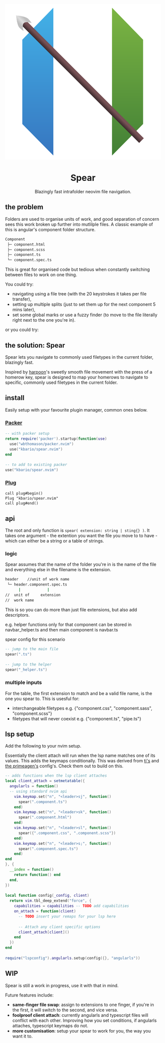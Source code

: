 <div align="center">

![logo](logo.svg)

</div>
<div style="text-align: center">

# Spear

Blazingly fast intrafolder neovim file navigation.

</div>

## the problem

Folders are used to organise units of work, and good separation of concern sees this work broken up further into mutlilple files.
A classic example of this is angular's component folder structure.

```bash
Component
 ├─ component.html
 ├─ component.scss
 ├─ component.ts
 └─ component.spec.ts
```

This is great for organised code but tedious when constantly switching between files to work on one thing.

You could try: 
 - navigating using a file tree (with the 20 keystrokes it takes per file transfer),
 - setting up multiple splits (just to set them up for the next component 5 mins later),
 - set some global marks or use a fuzzy finder (to move to the file literally right next to the one you're in).

or you could try:

## the solution: Spear

Spear lets you navigate to commonly used filetypes in the current folder, blazingly fast.

Inspired by [harpoon](https://github.com/ThePrimeagen/harpoon)'s sweetly smooth file movement with the press of a homerow key, 
spear is designed to map your homerows to navigate to specific, commonly used filetypes in the current folder.

## install

Easily setup with your favourite plugin manager, common ones below.

### [Packer](https://github.com/wbthomason/packer.nvim)
```lua 
-- with packer setup
return require('packer').startup(function(use)
  use("wbthomason/packer.nvim")
  use("kbario/spear.nvim")
end

-- to add to existing packer
use("kbario/spear.nvim")
```

### [Plug](https://github.com/junegunn/vim-plug)
```vimscript
call plug#begin()
Plug "kbario/spear.nvim"
call plug#end()
```

## api

The root and only function is `spear( extension: string | sting{} )`. It takes one argument - 
the extention you want the file you move to to have - which can either be a string
or a table of strings.

### logic

Spear assumes that the name of the folder you're in is the name of the file and 
everything else in the filename is the extension.

```bash
header    //unit of work name
 └─ header.component.spec.ts
      |            |
//  unit of     extension
//  work name
 ```

This is so you can do more than just file extensions, but also add descriptors.

e.g. helper functions only for that component can be stored in navbar_helper.ts
and then main component is navbar.ts

spear config for this scenario

```lua 
-- jump to the main file
spear(".ts")

-- jump to the helper
spear("_helper.ts")
```

### multiple inputs

For the table, the first extension to match and be a valid file name, is the one 
you spear to. This is usesful for:

 - interchangeable filetypes
 e.g. {"component.css", "component.sass", "component.scss"}
 - filetypes that will never coexist
 e.g. {"component.ts", "pipe.ts"}

## lsp setup

Add the following to your nvim setup.

Essentially the client attach will run when the lsp name matches one of its values. 
This adds the keymaps conditionally. This was derived from [tj's](https://github.com/tjdevries/config_manager/blob/master/xdg_config/nvim/lua/tj/lsp/init.lua) 
and [the primeagen's](https://github.com/ThePrimeagen/.dotfiles/blob/master/nvim/.config/nvim/after/plugin/lsp.lua) config's. Check them out to build on this.

``` lua
-- adds functions when the lsp client attaches
local client_attach = setmetatable({
  angularls = function()
  -- using standard nvim api
    vim.keymap.set("n", "<leader>sj", function()
      spear(".component.ts")
    end)
    vim.keymap.set("n", "<leader>sk", function()
      spear(".component.html")
    end)
    vim.keymap.set("n", "<leader>sl", function()
      spear({".component.css", ".component.scss"})
    end)
    vim.keymap.set("n", "<leader>s;", function()
      spear(".component.spec.ts")
    end)
end
}, {
  __index = function()
    return function() end
  end,
})

local function config(_config, client)
  return vim.tbl_deep_extend("force", {
    capabilities = capabilities -- TODO add capabilities
    on_attach = function(client)
      -- TODO insert your remaps for your lsp here

      -- Attach any client specific options
      client_attach[client]()
    end
  })
end

require("lspconfig").angularls.setup(config({}, "angularls"))
```

## WIP

Spear is still a work in progress, use it with that in mind.

Future features include:

- **same-finger file swap**: assign to extensions to one finger, if you're in the first,
it will switch to the second, and vice versa.
- **foolproof client attach**: currently angularls and typescript files will conflict with each other.
Improving how you set conditions, if angularls attaches, typescript keymaps do not.
- **more customisation**: setup your spear to work for you, the way you want it to.


